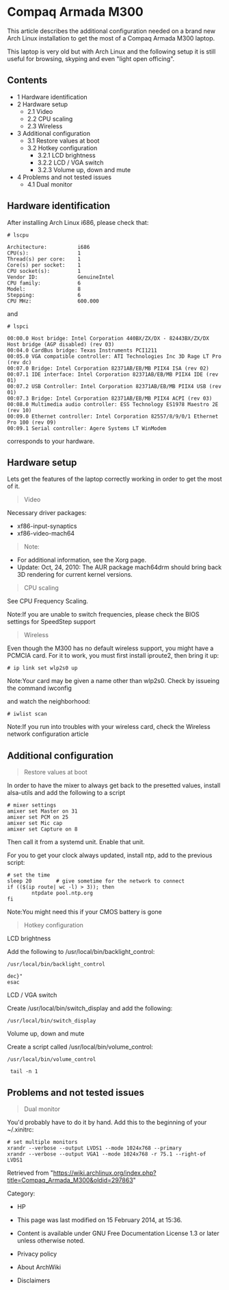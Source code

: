Compaq Armada M300
==================

This article describes the additional configuration needed on a brand
new Arch Linux installation to get the most of a Compaq Armada M300
laptop.

This laptop is very old but with Arch Linux and the following setup it
is still useful for browsing, skyping and even "light open officing".

Contents
--------

-   1 Hardware identification
-   2 Hardware setup
    -   2.1 Video
    -   2.2 CPU scaling
    -   2.3 Wireless
-   3 Additional configuration
    -   3.1 Restore values at boot
    -   3.2 Hotkey configuration
        -   3.2.1 LCD brightness
        -   3.2.2 LCD / VGA switch
        -   3.2.3 Volume up, down and mute
-   4 Problems and not tested issues
    -   4.1 Dual monitor

Hardware identification
-----------------------

After installing Arch Linux i686, please check that:

    # lscpu

    Architecture:          i686
    CPU(s):                1
    Thread(s) per core:    1
    Core(s) per socket:    1
    CPU socket(s):         1
    Vendor ID:             GenuineIntel
    CPU family:            6
    Model:                 8
    Stepping:              6
    CPU MHz:               600.000

and

    # lspci

    00:00.0 Host bridge: Intel Corporation 440BX/ZX/DX - 82443BX/ZX/DX Host bridge (AGP disabled) (rev 03)
    00:04.0 CardBus bridge: Texas Instruments PCI1211
    00:05.0 VGA compatible controller: ATI Technologies Inc 3D Rage LT Pro (rev dc)
    00:07.0 Bridge: Intel Corporation 82371AB/EB/MB PIIX4 ISA (rev 02)
    00:07.1 IDE interface: Intel Corporation 82371AB/EB/MB PIIX4 IDE (rev 01)
    00:07.2 USB Controller: Intel Corporation 82371AB/EB/MB PIIX4 USB (rev 01)
    00:07.3 Bridge: Intel Corporation 82371AB/EB/MB PIIX4 ACPI (rev 03)
    00:08.0 Multimedia audio controller: ESS Technology ES1978 Maestro 2E (rev 10)
    00:09.0 Ethernet controller: Intel Corporation 82557/8/9/0/1 Ethernet Pro 100 (rev 09)
    00:09.1 Serial controller: Agere Systems LT WinModem

corresponds to your hardware.

Hardware setup
--------------

Lets get the features of the laptop correctly working in order to get
the most of it.

> Video

Necessary driver packages:

-   xf86-input-synaptics
-   xf86-video-mach64

> Note:

-   For additional information, see the Xorg page.
-   Update: Oct, 24, 2010: The AUR package mach64drm should bring back
    3D rendering for current kernel versions.

> CPU scaling

See CPU Frequency Scaling.

Note:If you are unable to switch frequencies, please check the BIOS
settings for SpeedStep support

> Wireless

Even though the M300 has no default wireless support, you might have a
PCMCIA card. For it to work, you must first install iproute2, then bring
it up:

    # ip link set wlp2s0 up

Note:Your card may be given a name other than wlp2s0. Check by issueing
the command iwconfig

and watch the neighborhood:

    # iwlist scan

Note:If you run into troubles with your wireless card, check the
Wireless network configuration article

Additional configuration
------------------------

> Restore values at boot

In order to have the mixer to always get back to the presetted values,
install alsa-utils and add the following to a script

    # mixer settings
    amixer set Master on 31
    amixer set PCM on 25
    amixer set Mic cap
    amixer set Capture on 8

Then call it from a systemd unit. Enable that unit.

For you to get your clock always updated, install ntp, add to the
previous script:

    # set the time
    sleep 20        # give sometime for the network to connect
    if (($(ip route| wc -l) > 3)); then
            ntpdate pool.ntp.org
    fi

Note:You might need this if your CMOS battery is gone

> Hotkey configuration

LCD brightness

Add the following to /usr/local/bin/backlight_control:

    /usr/local/bin/backlight_control

    dec}"
    esac

LCD / VGA switch

Create /usr/local/bin/switch_display and add the following:

    /usr/local/bin/switch_display

Volume up, down and mute

Create a script called /usr/local/bin/volume_control:

    /usr/local/bin/volume_control

     tail -n 1 

Problems and not tested issues
------------------------------

> Dual monitor

You'd probably have to do it by hand. Add this to the beginning of your
~/.xinitrc:

    # set multiple monitors
    xrandr --verbose --output LVDS1 --mode 1024x768 --primary
    xrandr --verbose --output VGA1 --mode 1024x768 -r 75.1 --right-of LVDS1

Retrieved from
"https://wiki.archlinux.org/index.php?title=Compaq_Armada_M300&oldid=297863"

Category:

-   HP

-   This page was last modified on 15 February 2014, at 15:36.
-   Content is available under GNU Free Documentation License 1.3 or
    later unless otherwise noted.
-   Privacy policy
-   About ArchWiki
-   Disclaimers
